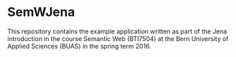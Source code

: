 # SemWJena
This repository contains the example application written as part of the Jena introduction
in the course Semantic Web (BTI7504) at the Bern University of Applied Sciences (BUAS) in the spring term 2016.
